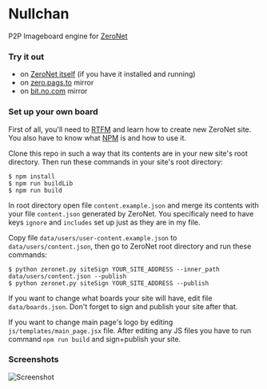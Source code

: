 # Nullchan

P2P Imageboard engine for [ZeroNet](https://github.com/HelloZeroNet/ZeroNet)

### Try it out

* on [ZeroNet itself](http://127.0.0.1:43110/0chan.bit) (if you have it installed and running)
* on [zero.pags.to](http://zero.pags.to:43110/0chan.bit) mirror
* on [bit.no.com](http://bit.no.com:43110/0chan.bit) mirror

### Set up your own board

First of all, you'll need to [RTFM](http://zeronet.readthedocs.org/en/latest/using_zeronet/create_new_site/) and learn how to create new ZeroNet site. You also have to know  what [NPM](https://www.npmjs.com/) is and how to use it.

Clone this repo in such a way that its contents are in your new site's root directory. Then run these commands in your site's root directory:

    $ npm install
    $ npm run buildLib
    $ npm run build

In root directory open file `content.example.json` and merge its contents with your file `content.json` generated by ZeroNet. You specificaly need to have keys `ignore` and `includes` set up just as they are in my file. 

Copy file `data/users/user-content.example.json` to `data/users/content.json`, then go to ZeroNet root directory and run these commands:

    $ python zeronet.py siteSign YOUR_SITE_ADDRESS --inner_path data/users/content.json --publish
    $ python zeronet.py siteSign YOUR_SITE_ADDRESS --publish

If you want to change what boards your site will have, edit file `data/boards.json`. Don't forget to sign and publish your site after that.

If you want to change main page's logo by editing `js/templates/main_page.jsx` file. After editing any JS files you have to run command `npm run build` and sign+publish your site. 

### Screenshots

![Screenshot](http://i.imgur.com/xCsMjjE.png)
